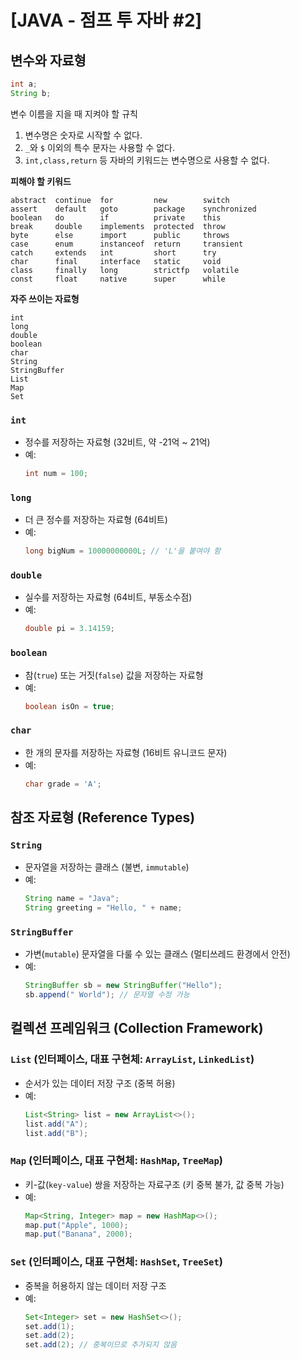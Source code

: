 # [JAVA - 점프 투 자바 #2] 

## 변수와 자료형

```java
int a;
String b;
```

변수 이름을 지을 때 지켜야 할 규칙
1. 변수명은 숫자로 시작할 수 없다.
2. `_`와 `$` 이외의 특수 문자는 사용할 수 없다.
3. `int,class,return` 등 자바의 키워드는 변수명으로 사용할 수 없다.

**피해야 할 키워드**
```
abstract  continue  for         new        switch
assert    default   goto        package    synchronized
boolean   do        if          private    this
break     double    implements  protected  throw
byte      else      import      public     throws
case      enum      instanceof  return     transient
catch     extends   int         short      try
char      final     interface   static     void
class     finally   long        strictfp   volatile
const     float     native      super      while
```

**자주 쓰이는 자료형**
```
int
long
double
boolean
char
String
StringBuffer
List
Map
Set
```

### `int`
- 정수를 저장하는 자료형 (32비트, 약 -21억 ~ 21억)
- 예:  
  ```java
  int num = 100;
  ```

### `long`
- 더 큰 정수를 저장하는 자료형 (64비트)
- 예:  
  ```java
  long bigNum = 10000000000L; // 'L'을 붙여야 함
  ```

### `double`
- 실수를 저장하는 자료형 (64비트, 부동소수점)
- 예:  
  ```java
  double pi = 3.14159;
  ```

### `boolean`
- 참(`true`) 또는 거짓(`false`) 값을 저장하는 자료형
- 예:  
  ```java
  boolean isOn = true;
  ```

### `char`
- 한 개의 문자를 저장하는 자료형 (16비트 유니코드 문자)
- 예:  
  ```java
  char grade = 'A';
  ```

## 참조 자료형 (Reference Types)

### `String`
- 문자열을 저장하는 클래스 (불변, `immutable`)
- 예:  
  ```java
  String name = "Java";
  String greeting = "Hello, " + name;
  ```

### `StringBuffer`
- 가변(`mutable`) 문자열을 다룰 수 있는 클래스 (멀티쓰레드 환경에서 안전)
- 예:  
  ```java
  StringBuffer sb = new StringBuffer("Hello");
  sb.append(" World"); // 문자열 수정 가능
  ```

## 컬렉션 프레임워크 (Collection Framework)

### `List` (인터페이스, 대표 구현체: `ArrayList`, `LinkedList`)
- 순서가 있는 데이터 저장 구조 (중복 허용)
- 예:  
  ```java
  List<String> list = new ArrayList<>();
  list.add("A");
  list.add("B");
  ```

### `Map` (인터페이스, 대표 구현체: `HashMap`, `TreeMap`)
- 키-값(`key-value`) 쌍을 저장하는 자료구조 (키 중복 불가, 값 중복 가능)
- 예:  
  ```java
  Map<String, Integer> map = new HashMap<>();
  map.put("Apple", 1000);
  map.put("Banana", 2000);
  ```

### `Set` (인터페이스, 대표 구현체: `HashSet`, `TreeSet`)
- 중복을 허용하지 않는 데이터 저장 구조
- 예:  
  ```java
  Set<Integer> set = new HashSet<>();
  set.add(1);
  set.add(2);
  set.add(2); // 중복이므로 추가되지 않음
  ```

